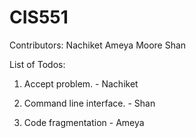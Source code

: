 CIS551
======
Contributors:
  Nachiket 
  Ameya Moore
  Shan



List of Todos:

1. Accept problem. - Nachiket

2. Command line interface. - Shan

3. Code fragmentation - Ameya


